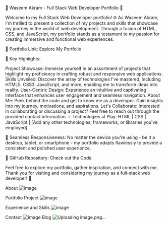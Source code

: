 🚀 Waseem Akram - Full Stack Web Developer Portfolio 🚀

Welcome to my Full Stack Web Developer portfolio! 🌐 As Waseem Akram, I'm thrilled to present a collection of my projects and skills that showcase my journey in the world of web development. Through a fusion of HTML, CSS, and JavaScript, my portfolio stands as a testament to my passion for creating immersive and functional web experiences.

🔗 Portfolio Link: Explore My Portfolio

📌 Key Highlights:

Project Showcase: Immerse yourself in an assortment of projects that highlight my proficiency in crafting robust and responsive web applications.
Skills Unveiled: Discover the array of technologies I've mastered, including HTML5, CSS3, JavaScript, and more, enabling me to transform ideas into reality.
User-Centric Design: Experience an intuitive and captivating interface that enhances user engagement and seamless navigation.
About Me: Peek behind the code and get to know me as a developer. Gain insights into my journey, motivations, and aspirations.
Let's Collaborate: Interested in collaborating or discussing a project? Feel free to reach out through the provided contact information.
💡 Technologies at Play:
HTML | CSS | JavaScript | [Add any other technologies, frameworks, or libraries you've employed]

📱 Seamless Responsiveness:
No matter the device you're using - be it a desktop, tablet, or smartphone - my portfolio adapts flawlessly to provide a consistent and polished user experience.

🔗 GitHub Repository: Check out the Code

Feel free to explore my portfolio, gather inspiration, and connect with me. Thank you for visiting and considering my journey as a full-stack web developer! 🙌

About ![image](https://github.com/im-waseem/html-css-javascript-my-portfolio-Waseem-Akram/assets/127886814/e50b22f2-1d1d-42dd-8c14-e6d5042f6585)

Portfolio Project ![image](https://github.com/im-waseem/html-css-javascript-my-portfolio-Waseem-Akram/assets/127886814/c894b4af-b88c-4cf6-b484-0fa898bb8200)

Experience and Skills
![image](https://github.com/im-waseem/html-css-javascript-my-portfolio-Waseem-Akram/assets/127886814/ecc3043a-24af-4e92-84a7-fde90bc6d5c2)

Contact ![image](https://github.com/im-waseem/html-css-javascript-my-portfolio-Waseem-Akram/assets/127886814/eafbaa4a-c53c-4199-86ed-65442cece47f)
Blog ![Uploading image.png…]()







